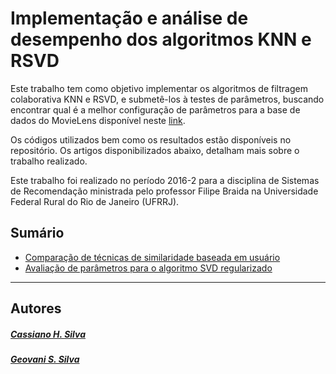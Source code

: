 # Implementação e análise de desempenho dos algoritmos KNN e RSVD

Este trabalho tem como objetivo implementar os algoritmos de filtragem colaborativa KNN e RSVD, e submetê-los à testes de parâmetros, buscando encontrar qual é a melhor configuração de parâmetros para a base de dados do MovieLens disponível neste [link](http://grouplens.org/datasets/movielens/100k/).

Os códigos utilizados bem como os resultados estão disponíveis no repositório. Os artigos disponibilizados abaixo, detalham mais sobre o trabalho realizado.

Este trabalho foi realizado no período 2016-2 para a disciplina de Sistemas de Recomendação ministrada pelo professor Filipe Braida na Universidade Federal Rural do Rio de Janeiro (UFRRJ).

## Sumário
- [Comparação de técnicas de similaridade baseada em usuário](https://github.com/geovanicelebrim/RecSys/blob/master/KNN/Envio/Compara%C3%A7%C3%A3o%20de%20t%C3%A9cninas%20de%20similaridade%20baseada%20em%20usu%C3%A1rio.pdf)
- [Avaliação de parâmetros para o algoritmo SVD regularizado](https://github.com/geovanicelebrim/RecSys/blob/master/RSVD/Envio/Avalia%C3%A7%C3%A3o%20de%20par%C3%A2metros%20para%20o%20algoritmo%20SVD%20regularizado.pdf)

---

## Autores

##### [Cassiano H. Silva](https://github.com/cassianohsilva)
##### [Geovani S. Silva](https://github.com/geovanicelebrim)